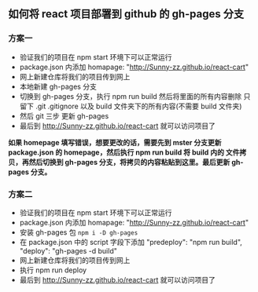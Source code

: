 ## 如何将 react 项目部署到 github 的 gh-pages 分支

### 方案一

- 验证我们的项目在 npm start 环境下可以正常运行
- package.json 内添加 homapage: "http://Sunny-zz.github.io/react-cart"
- 网上新建仓库将我们的项目传到网上
- 本地新建 gh-pages 分支
- 切换到 gh-pages 分支，执行 npm run build 然后将里面的所有内容删除 只留下 .git .gitignore 以及 build 文件夹下的所有内容(不需要 build 文件夹)
- 然后 git 三步 更新 gh-pages
- 最后到 http://Sunny-zz.github.io/react-cart 就可以访问项目了

**如果 homepage 填写错误，想要更改的话，需要先到 mster 分支更新 package.json 的 homepage，然后执行 npm run build 将 build 内的 文件拷贝，再然后切换到 gh-pages 分支，将拷贝的内容粘贴到这里。最后更新 gh-pages 分支。**

### 方案二

- 验证我们的项目在 npm start 环境下可以正常运行
- package.json 内添加 homapage: "http://Sunny-zz.github.io/react-cart"
- 安装 gh-pages 包 `npm i -D gh-pages`
- 在 package.json 中的 script 字段下添加
  "predeploy": "npm run build",
  "deploy": "gh-pages -d build"
- 网上新建仓库将我们的项目传到网上
- 执行 npm run deploy
- 最后到 http://Sunny-zz.github.io/react-cart 就可以访问项目了
